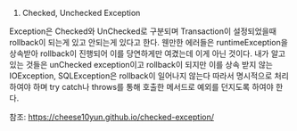 1. Checked, Unchecked Exception

Exception은 Checked와 UnChecked로 구분되며 Transaction이 설정되었을때 rollback이 되는게 있고 안되는게 있다고 한다.
웬만한 에러들은 runtimeException을 상속받아 rollback이 진행되어 이를 당연하게만 여겼는데 이게 아닌 것이다.
내가 알고 있는 것들은 unChecked exception이고 rollback이 되지만 이를 상속 받지 않는 IOException, SQLException은 rollback이 일어나지 않는다
따라서 명시적으로 처리하여야 하며 try catch나 throws를 통해 호출한 메서드로 예외를 던지도록 하여야 한다.

참조:
https://cheese10yun.github.io/checked-exception/